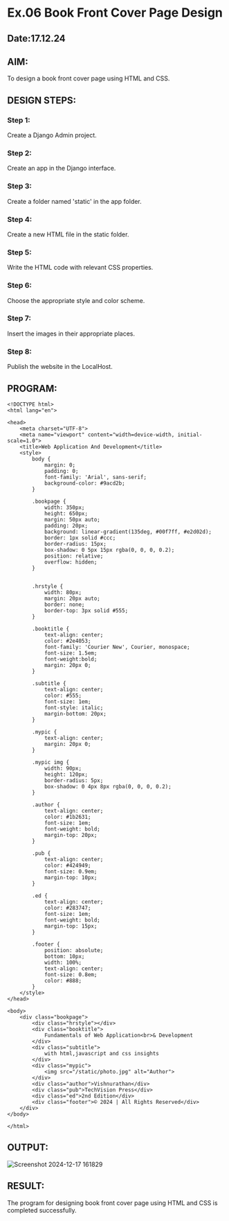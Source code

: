 # Ex.06 Book Front Cover Page Design
## Date:17.12.24

## AIM:
To design a book front cover page using HTML and CSS.

## DESIGN STEPS:

### Step 1:
Create a Django Admin project.

### Step 2:
Create an app in the Django interface.

### Step 3:
Create a folder named 'static' in the app folder.

### Step 4:
Create a new HTML file in the static folder.

### Step 5:
Write the HTML code with relevant CSS properties.

### Step 6:
Choose the appropriate style and color scheme.

### Step 7:
Insert the images in their appropriate places.

### Step 8:
Publish the website in the LocalHost.

## PROGRAM:
```
<!DOCTYPE html>
<html lang="en">

<head>
    <meta charset="UTF-8">
    <meta name="viewport" content="width=device-width, initial-scale=1.0">
    <title>Web Application And Development</title>
    <style>
        body {
            margin: 0;
            padding: 0;
            font-family: 'Arial', sans-serif;
            background-color: #9acd2b;
        }

        .bookpage {
            width: 350px;
            height: 650px;
            margin: 50px auto;
            padding: 20px;
            background: linear-gradient(135deg, #00f7ff, #e2d02d);
            border: 1px solid #ccc;
            border-radius: 15px;
            box-shadow: 0 5px 15px rgba(0, 0, 0, 0.2);
            position: relative;
            overflow: hidden;
        }


        .hrstyle {
            width: 80px;
            margin: 20px auto;
            border: none;
            border-top: 3px solid #555;
        }

        .booktitle {
            text-align: center;
            color: #2e4053;
            font-family: 'Courier New', Courier, monospace;
            font-size: 1.5em;
            font-weight:bold;   
            margin: 20px 0;
        }

        .subtitle {
            text-align: center;
            color: #555;
            font-size: 1em;
            font-style: italic;
            margin-bottom: 20px;
        }

        .mypic {
            text-align: center;
            margin: 20px 0;
        }

        .mypic img {
            width: 90px;
            height: 120px;
            border-radius: 5px;
            box-shadow: 0 4px 8px rgba(0, 0, 0, 0.2);
        }

        .author {
            text-align: center;
            color: #1b2631;
            font-size: 1em;
            font-weight: bold;
            margin-top: 20px;
        }

        .pub {
            text-align: center;
            color: #424949;
            font-size: 0.9em;
            margin-top: 10px;
        }

        .ed {
            text-align: center;
            color: #283747;
            font-size: 1em;
            font-weight: bold;
            margin-top: 15px;
        }

        .footer {
            position: absolute;
            bottom: 10px;
            width: 100%;
            text-align: center;
            font-size: 0.8em;
            color: #888;
        }
    </style>
</head>

<body>
    <div class="bookpage">
        <div class="hrstyle"></div>
        <div class="booktitle">
            Fundamentals of Web Application<br>& Development
        </div>
        <div class="subtitle">
            with html,javascript and css insights
        </div>
        <div class="mypic">
            <img src="/static/photo.jpg" alt="Author">
        </div>
        <div class="author">Vishnurathan</div>
        <div class="pub">TechVision Press</div>
        <div class="ed">2nd Edition</div>
        <div class="footer">© 2024 | All Rights Reserved</div>
    </div>
</body>

</html>
```

## OUTPUT:

![Screenshot 2024-12-17 161829](https://github.com/user-attachments/assets/ce1a4f3a-3415-447b-8430-9de74923dafc)


## RESULT:
The program for designing book front cover page using HTML and CSS is completed successfully.
